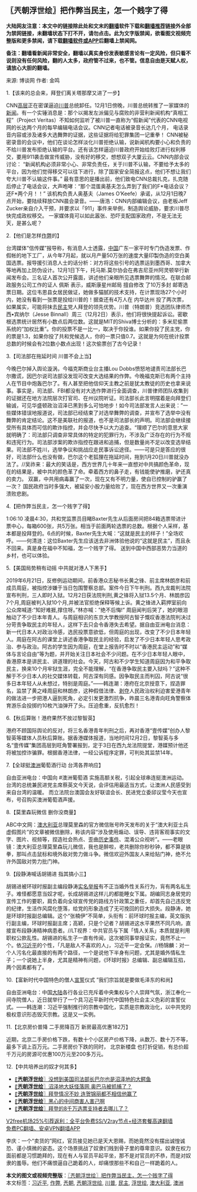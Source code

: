  <h2>〖兲朝浮世绘〗把作弊当民主，怎一个贱字了得</h2> <p class="notice"><b>大陆网友注意：本文中的链接除此处和文末的<a href="https://github.com/bannedbook/fanqiang" >翻墙</a>软件下载和<a href="https://github.com/killgcd/justmysocks/blob/master/README.md">翻墙推荐</a>链接外全部为禁网链接，未翻墙状态下打不开，请勿点击。此为文字版禁闻，欲看图文视频完整版和更多禁闻，请下载<a href="https://github.com/bannedbook/fanqiang">翻墙软件或APP</a>后翻墙上禁闻网。</p><p>备注：翻墙看新闻非常安全，翻墙以真实身份发表敏感言论有一定风险，但只看不说则没有任何风险，翻的人太多，政府管不过来，也不管。信息自由是天赋人权，请放心大胆的翻墙。</b></p>  <div class="entry"> <p>来源:&nbsp;博谈网                            作者:&nbsp;金鸣                           </p> <p>1.【该来的总会来，拜登们离关塔那摩又进了一步】</p> <p></p> <p>CNN<span class='wp_keywordlink_affiliate'><a href="https://www.bannedbook.org/bnews/ccpdope/" title="中共高层内幕" target="_blank">高层</a></span>正在密谋逼迫<a href="https://www.bannedbook.org/bnews/tag/%e5%b7%9d%e6%99%ae/" class="st_tag internal_tag" rel="tag" title="标签 川普 下的日志">川普</a>总统卸任。12月1日傍晚，川普总统转推了一家媒体的<span class='wp_keywordlink_affiliate'><a href="https://www.bannedbook.org/" title="新闻">新闻</a></span>。有一个实锤消息是：那个以揭发左派偏见与腐败的非营利新闻机构“真相工程”（Project Veritas）不知如何监听了被川普一直称为“假新闻”代表的CNN电视网的长达两个月的每早编辑电话会议。CNN记者电话被录音长达几个月， 电话录音内容或涉及诸多大选舞弊的证据，这些证据将给犯罪集团一记重拳！ CNN被秘密录音的会议中，他们在谈论怎样淡化川普拒绝认输，说新闻机构要小心和负责的不给川普发布拒绝认输的平台。还有该怎样逼迫川普政府开始给败灯进行权利移交，要用911袭击做宣传威胁，没有好的移交，想想双子大厦云云。CNN内部会议讨论： “新闻机构必须非常小心、非常负责任，关于川普不认输，不要给予太多的平台，因为他们觉得移交可以往下进行，除了国家安全简报这点，他们不想让我们夸大川普不认输这件事。” 最有意思的是播出前，他们致电CNN总裁扎克，扎克随后停止了电话会议，大声咆哮：“那个混蛋奥基夫怎么弄到了我们的F*电话会议？还F*两个月！！” 该机构负责人奥基夫（James O’Keefe）承诺，从12月1日晚7点开始，要陆续释放CNN晨会录音。——唐浩：CNN内部编辑会议，由老板Jeff Zucker亲自介入干预，并要求以「911」事件来举例，制造舆论威胁，要求川普尽快完成政权移交。 一家媒体竟可以如此嚣张、恐吓支配国家政府，不是无法无天，是甚么呢？</p> <p>2.【他们是怎样<a href="https://www.bannedbook.org/bnews/tag/%e4%bd%9c%e5%bc%8a/" class="st_tag internal_tag" rel="tag" title="标签 作弊 下的日志">作弊</a>的】</p> <p></p> <p>台湾媒体&#8221;信传媒&#8221;报导称，有消息人士透露，<span class='wp_keywordlink_affiliate'><a href="https://www.bannedbook.org/" title="中国" target="_blank">中国</a></span>广东一家平时专门伪造发票、作假帐的地下工厂，从今年7月起，就以月产量50万张的速度大量印製伪造的空白美国选票。报导援引消息人士的话分析：对方将这些引号的选票运到墨西哥、加拿大等地再加上防伪设计。12月1日下午，托马斯.莫尔协会在弗吉尼亚州阿灵顿举行新闻发布会。三名证人首次公开露面，讲述他们亲眼所见选票舞弊的情况。在联合邮政服务公司工作的证人 佩斯 表示，威斯康星州邮局 擅自修改 了10万多封 邮寄选票日期。这位韦恩县女居民做证，她做多猫腻的技术支持，在计票现场27个小时内，她没有看到一张票是投给川普的！据查还有4万人在 内华达州 投了两次票，如果属实，可能将抹去<a href="https://www.bannedbook.org/bnews/tag/%e6%b0%91%e4%b8%bb/" class="st_tag internal_tag" rel="tag" title="标签 民主 下的日志">民主</a>党人拜登的领先优势。川普（特朗普）竞选团队律师杰西•宾纳尔（Jesse Binnall）周三（12月2日）表示，他们将很快提起诉讼。密歇根选票统计居然有小数点后两位数。这就是MIT的Shiva博士分析的：多米尼偷票系统的“加权比重”。你的投票不是一比一，取决于你投谁。如果你投了民主党，你的票是1.3，如果你投了共和党候选人，你的一票只值0.7。这就是为何在统计投票总数的时候会有2位数小数点出现！这次偷票创了古今记录！</p> <p>3.【司法部在拖延时间 川普不会上当】</p> <p></p>  <p>今晚巴尔掉入舆论漩涡，今福克斯商业台主播Lou Dobbs愤怒地谴责司法部长巴尔撒谎，因巴尔说司法部没发现可改变大选结果的作弊。今晚福克斯已有两个主持人在节目中炮轰巴尔了。有人甚至把他信仰天主教之前是犹太教徒的历史也拿来说事。事实是，司法部、FBI都没有对大选作弊进行全面调查，川普律师团队收集到的证据还在地方法院层次打官司、在州议院听证。司法部长此言明摆着是向拜登们输诚，可见华盛顿政治沼泽已黑到多么可怕地步！如今司法部发言人出来说：”一些媒体错误地报道说，司法部已经结束了对选举舞弊的调查，并宣布了选举中没有舞弊的肯定结论。这不是美联社的报道，也不是司法部长的声明。司法部会继续接受所有具体而可信的欺诈指控，并会尽快予以大力追查。“理顺了巴尔的意思大家就明确了：司法部只调查非常具体的特定的犯罪行为，不涉及广泛存在的行为不规和违宪行为。司法部涉案的欺诈指控在跟进和追捕，但是数量尚不足以改变选举结果。司法部不姓川，选举争议和挑战应走民事诉讼途径。——可是只是答应的很好，司法部什么也没有做，巴尔这个老狐狸在拖延时间，拖到1月20日川普就没办法了。//吴祚来：最大的笑话是，西方世界几十年来一直想对中共搞颜色革命，现在的结果是，被中共的颜色革了命。牵着西方的鼻子走，有钱能使驴推磨，驴还真的卖力。 双赢，中共用病毒赢了一次，现在又有不明力量，使自已控制的驴赢了一次？ 国民政府当时多强大，被延安小股力量给败了，现在西方世界又一次重演溃败悲剧。</p> <p>4.【把作弊当民主，怎一个贱字了得】</p> <p></p> <p>1:06:10 凌晨4:30，共和党监票员目睹Baxter先生从后面房间把84箱选票带进计票中心，每箱600张，共5万张。相当于前面两轮选票的总数。根据个人采样，基本都是投拜登的。6点的时候，Baxter先生大喊：“这就是民主的样子！”全场欢呼。——何清涟：这位Baxter先生应该送去非洲体验他说的“这就是民主”，而且永不回来。真是身在福中不知福，怎一个贱字了得。 送到中国中西部恶势力当道的乡村，也可以体验。</p> <p>5.【美国局势稍有动摇 中共就对港人下黑手】</p> <p></p> <p>2019年6月21日，反修例运动期间，前香港众志秘书长黄之锋、前主席林朗彦和前成员周庭，被指控涉嫌于当日包围警察总部。案件今日下午判刑。西九龙裁判法院宣布判刑，三人即时入狱。12月2日获法院判刑,黄之锋将入狱13.5个月、林朗彦囚7个月,周庭被判入狱10个月,并被法官拒绝保释等候上诉。黄之锋进入羁押室前向公众席喊道:&#8221;知好难捱,撑住呀。&#8221;林亦喊：&#8221;绝不后悔!&#8221; 周庭闻判后哭了，她的眼泪触动了不少日本年青人。与周庭相识的东京大学教授阿古智子慨叹香港法院判决过分苛责争取民主的年轻人，这样下去只会令香港失去希望。据自由亚洲电台消息：新一代日本人对政治冷感，选民投票意欲低，但周庭的出现，改变了不少日本年轻人。周庭在阿古的课堂上讲述香港争取民主的经验，启发了不少日本年轻人思考政治、参与政治。阿古的学生因为周庭，在堂上报告时不时以“香港民主运动”和“媒体与言论自由”等为题，并开始关注日本社会不少问题。在不少日本年轻人眼中，香港原本是讲民主、讲道理的社会。今天，阿古和不少学生知道周庭因为和平争取民主，换来10个月牢狱生涯，完全不能理解，“在香港争取民主要入狱吗？”这种不解于不少日本人的社交媒体转载，阿古深有同感。因争取民主而判囚，阿古说“很多日本年轻人从未想过，特别是周庭。”——韩连潮：港府在北京授意下，捏造罪名，监禁了黄之峰周庭和林朗彦，这种假借法律、<span class='wp_keywordlink'><a href="https://www.bannedbook.org/forum2/topic21.html" title="《剥夺》 黄建民 著" target="_blank">剥夺</a></span>人民政治权利迫害爱港青年的做法进一步把港人逼到死角，必定引发更激烈抗争，昨晨三名港青向旺角警察体育游乐会投掷约10枚汽油弹开了头。压迫愈重，反抗愈烈！</p> <p>6.【秋后算账！港府果然不放过黎智英】</p> <p></p>  <p>港府不顾国际舆论的反对，将三名香港青年判刑之后，再对香港“壹传媒”创办人黎智英等媒体人员秋后算账。据香港媒体报道，当地时间12月2日，黎智英与多名“壹传媒”集团高层到旺角警署报到，定于3日在西九龙法院提堂，港媒预计他还将被加控诈骗罪。根据香港法律，一经公诉程序定罪，可判处其监禁14年。</p> <p>7.【全球挺<a href="https://www.bannedbook.org/bnews/tag/%e6%be%b3%e6%b4%b2/" class="st_tag internal_tag" rel="tag" title="标签 澳洲 下的日志">澳洲</a>葡萄酒行动 台湾各界响应】</p> <p></p> <p>自由亚洲电台：中国向 #澳洲葡萄酒 实施高额关税，引起全球串连挺澳洲运动。台湾的总统兼民进党主席蔡英文今天说，会评估用最适当方式，让澳洲人民感受到来自台湾的温暖。 而立法院台澳国会友好联谊会长、民进党立委邱议莹今天也宣布，号召购买澳洲葡萄酒声援。</p> <p>8.【莫里森玩微信 删你没商量】</p> <p></p> <p>ABC中文网：<a href="https://www.bannedbook.org/bnews/tag/%e6%be%b3%e5%a4%a7%e5%88%a9%e4%ba%9a/" class="st_tag internal_tag" rel="tag" title="标签 澳大利亚 下的日志">澳大利亚</a>总理莫里森的官方微信账号昨天发布的关于“澳大利亚士兵虚假图片”的文章被微信删除，称该内容“涉及使用煽动、误导、违背客观事实的文字、图片、视频等，捏造社会热点、歪曲<span class='wp_keywordlink'><a href="https://www.bannedbook.org/forum33/" title="近代历史事件真相" target="_blank">历史事件</a></span>、混淆公众视听”。——老眼镜：澳大利亚总理莫里森玩儿微信，我也是醉啦，老共删除你秒秒钟，都不算是铁拳，那叫点击鼠标和境外敌对势力做斗争。微信欢迎外国友人来给贴门神，绝不允许外国敌对势力批门神。</p> <p>9.【段静涛喊话胡锡进 指其搞小三】</p> <p></p>  <p>胡锡进被环球时报副主编段静涛<span class='wp_keywordlink'><a href="https://www.bannedbook.org/forum30/" title="我要举报贪官 网络举报贪污" target="_blank">实名举报</a></span>有不正当婚外性关系行为，肓有两名私生子。难怪都愿意当奴才呢，长成胡锡进这样儿的都能睡女下属。胡编同志身居党的宣传工作的要职，肩负着向全球宣传党的路线方针政策之重任，却首先自己违反党的纪律，生活作风腐化堕落，给党的形象造成了无可挽回的巨大损失。段静涛，她是环球时报副总编辑。这个“张楠伊”不简单，头衔有：前环球时报主编，英文版执行副主编，环球时报副主席；高颖，只是个记者？胡锡进这水平果然不同凡响，直接宣布段静涛精神病患者。//LT视界：中共官员与下属「情人关系」本质就是利用职权公款乱性。胡锡进的私生子一直有传闻，这次被同事举报证实，竟然不止一个。依<a href="https://www.bannedbook.org/bnews/tag/%e4%b9%a0%e8%bf%91%e5%b9%b3/" class="st_tag internal_tag" rel="tag" title="标签 习近平 下的日志">习近平</a>的个性，「凡是敌人不喜欢的人」，习近平一定会保。//杨锦麟：对一个人污名化最直接的有两个路径，一个是说他下半身有问题，尤其是婚外情私生子；一个说她上半身，尤其是精神有问题，《环球时报》总编辑、副总编辑互掐，两个因素都有了。</p> <p>10.【富新时代中国特色的僧人<span class='wp_keywordlink'><a href="https://www.bannedbook.org/forum5/topic17.html" title="宣誓与预言" target="_blank">宣誓</a></span>仪式 ”我们宗旨就是要做毛泽东的和尚】</p> <p></p> <p>自由亚洲电台：中国<span class='wp_keywordlink_affiliate'><a href="https://www.bannedbook.org/" title="大陆" target="_blank">大陆</a></span>各行各业已充斥着中央集权与个人崇拜气氛，浙江奉化一间寺院僧人，近日就举行了一个具习近平新时代中国特色社会主义色彩的宣誓仪式。——韩连潮：习近平强制推行的宗教中国化，实质是宗教政治化，以中共党的极权意识形态毁灭宗教。这是又一实例。</p> <p>11.【北京房价普降 二手房降百万 新房最高优惠182万】</p> <p></p> <p>近期，北京二手房价格下跌，有数十个小区房产价格下降，从数万、数十万不等，最多下调上百万元。二手房房价下跌的同时， 北京新楼盘 也打折促销，有总价超千万元的房源可优惠100万元至200多万元。</p> <p>12.【中共培养出的奴才何其多】</p> <p></p>  <ul class='op-related-articles' title='相关阅读'> <li><a href='https://www.bannedbook.org/bnews/ssgc/20201202/1440502.html' target='_blank'>〖<b>兲朝浮世绘</b>〗没想到美国司法部长巴尔也是沼泽地的大鳄鱼</a></li> <li><a href='https://www.bannedbook.org/bnews/ssgc/20201201/1439836.html' target='_blank'>〖<b>兲朝浮世绘</b>〗沼泽地大妖怪落网 奥巴马被抓捕了？</a></li> <li><a href='https://www.bannedbook.org/bnews/ssgc/20201130/1439308.html' target='_blank'>〖<b>兲朝浮世绘</b>〗拜登情况不妙 连贺锦丽都不相信他赢了</a></li> <li><a href='https://www.bannedbook.org/bnews/ssgc/20201128/1438357.html' target='_blank'>〖<b>兲朝浮世绘</b>〗黑心的中间商害人害己啊</a></li> <li><a href='https://www.bannedbook.org/bnews/ssgc/20201127/1437777.html' target='_blank'>〖<b>兲朝浮世绘</b>〗拜登的8千万选票支持者去哪儿了？</a></li> </ul> <p class="texttj"> <a href="https://www.bannedbook.org/forum23/topic22702.html" target="_blank">V2free机场25%引荐返利：全平台免费SS/V2ray节点+经济套餐高速翻墙</a><br/> <a href="https://github.com/bannedbook/fanqiang/wiki/%E7%A6%81%E9%97%BB%E7%BD%91%E5%AE%89%E5%8D%93%E7%BF%BB%E5%A2%99%E6%96%B0%E9%97%BBAPP" target="_blank">免费PC翻墙、安卓VPN翻墙APP</a></p><p>李庆：一个“卖货的”网红，官员接见她已是天大恩赐，而她竟然没有摆出诚惶诚恐、谨小慎微的姿态。这个场景挑战了奴隶们贱到骨子里的尊卑意识。奴隶在权力面前都是习惯跪拜的，现在有人与官员平起平坐，那不是对官员的不恭，而是对奴隶的羞辱。他们不痛恨逼自己跪着的人，却痛恨那些不和自己一样跪着的人。</p><a name='sharetosocial'></a>       <div><b>本文的图文或视频完整版</b>：<a href='https://www.bannedbook.org/bnews/ssgc/20201203/1441146.html'>〖兲朝浮世绘〗把作弊当民主，怎一个贱字了得</a></div>  </div><!--END ENTRY--> <div class="postfooter"> <div>本文标签：<a href="https://www.bannedbook.org/bnews/tag/%e4%b9%a0%e8%bf%91%e5%b9%b3/" rel="tag">习近平</a>, <a href="https://www.bannedbook.org/bnews/tag/%e4%bd%9c%e5%bc%8a/" rel="tag">作弊</a>, <a href="https://www.bannedbook.org/bnews/tag/%e5%85%b2%e6%9c%9d/" rel="tag">兲朝</a>, <a href="https://www.bannedbook.org/bnews/tag/%e5%85%b2%e6%9c%9d%e6%b5%ae%e4%b8%96%e7%bb%98/" rel="tag">兲朝浮世绘</a>, <a href="https://www.bannedbook.org/bnews/tag/%e5%b7%9d%e6%99%ae/" rel="tag">川普</a>, <a href="https://www.bannedbook.org/bnews/tag/%e6%b0%91%e4%b8%bb/" rel="tag">民主</a>, <a href="https://www.bannedbook.org/bnews/tag/%E6%B5%AE%E4%B8%96%E7%BB%98/" rel="tag">浮世绘</a>, <a href="https://www.bannedbook.org/bnews/tag/%e6%be%b3%e5%a4%a7%e5%88%a9%e4%ba%9a/" rel="tag">澳大利亚</a>, <a href="https://www.bannedbook.org/bnews/tag/%e6%be%b3%e6%b4%b2/" rel="tag">澳洲</a></div>  </div><!--END POSTFOOTER--> 